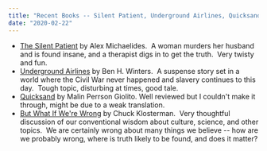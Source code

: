 ```yaml
---
title: "Recent Books -- Silent Patient, Underground Airlines, Quicksand, Klosterman"
date: "2020-02-22"
---
```


- [The Silent Patient](https://www.amazon.com/Silent-Patient-Alex-Michaelides-ebook/dp/B07D2C6J4K) by Alex Michaelides.  A woman murders her husband and is found insane, and a therapist digs in to get the truth.  Very twisty and fun.
- [Underground Airlines](https://www.amazon.com/Underground-Airlines-Ben-H-Winters-ebook/dp/B017RQP41O) by Ben H. Winters.  A suspense story set in a world where the Civil War never happened and slavery continues to this day.  Tough topic, disturbing at times, good tale.
- [Quicksand](https://www.amazon.com/Quicksand-Novel-Malin-Persson-Giolito-ebook/dp/B01GYPLREM) by Malin Perrson Giolito. Well reviewed but I couldn't make it through, might be due to a weak translation.
- [But What If We're Wrong](https://www.amazon.com/But-What-If-Were-Wrong/dp/0399184139) by Chuck Klosterman.  Very thoughtful discussion of our conventional wisdom about culture, science, and other topics.  We are certainly wrong about many things we believe -- how are we probably wrong, where is truth likely to be found, and does it matter?
